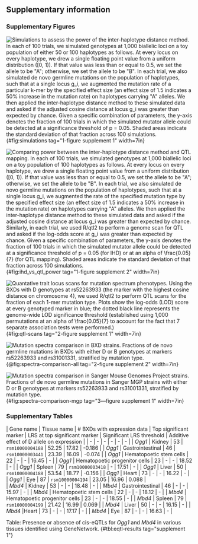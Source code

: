 ## Supplementary information

### Supplementary Figures

![
**Simulations to assess the power of the inter-haplotype distance method.** 
In each of 100 trials, we simulated genotypes at 1,000 biallelic loci on a toy population of either 50 or 100 haplotypes as follows.
At every locus on every haplotype, we drew a single floating point value from a uniform distribution ($[0, 1)$).
If that value was less than or equal to 0.5, we set the allele to be "A"; otherwise, we set the allele to be "B".
In each trial, we also simulated *de novo* germline mutations on the population of haplotypes, such that at a single locus $g_i$, we augmented the mutation rate of a particular $k$-mer by the specified effect size (an effect size of 1.5 indicates a 50% increase in the mutation rate) on haplotypes carrying "A" alleles.
We then applied the inter-haplotype distance method to these simulated data and asked if the adjusted cosine distance at locus $g_i$ was greater than expected by chance. 
Given a specific combination of parameters, the y-axis denotes the fraction of 100 trials in which the simulated mutator allele could be detected at a significance threshold of p = 0.05.
Shaded areas indicate the standard deviation of that fraction across 100 simulations.
](images/fig-power-simulations.png){#fig:simulations tag="1-figure supplement 1" width=7in} 

![
**Comparing power between the inter-haplotype distance method and QTL mapping.** 
In each of 100 trials, we simulated genotypes at 1,000 biallelic loci on a toy population of 100 haplotypes as follows.
At every locus on every haplotype, we drew a single floating point value from a uniform distribution ($[0, 1)$).
If that value was less than or equal to 0.5, we set the allele to be "A"; otherwise, we set the allele to be "B".
In each trial, we also simulated *de novo* germline mutations on the population of haplotypes, such that at a single locus $g_i$, we augmented the rate of the specified mutation type by the specified effect size (an effect size of 1.5 indicates a 50% increase in the mutation rate) on haplotypes carrying "A" alleles.
We then applied the inter-haplotype distance method to these simulated data and asked if the adjusted cosine distance at locus $g_i$ was greater than expected by chance. 
Similarly, in each trial, we used R/qtl2 to perform a genome scan for QTL and asked if the log-odds score at $g_i$ was greater than expected by chance.
Given a specific combination of parameters, the y-axis denotes the fraction of 100 trials in which the simulated mutator allele could be detected at a significance threshold of p = 0.05 (for IHD) or at an alpha of $\frac{0.05}{7}$ (for QTL mapping).
Shaded areas indicate the standard deviation of that fraction across 100 simulations.
](images/fig-power-comparison.png){#fig:ihd_vs_qtl_power tag="1-figure supplement 2" width=7in} 


![
**Quantative trait locus scans for mutation spectrum phenotypes.**
Using the BXDs with *D* genotypes at `rs52263933` (the marker with the highest cosine distance on chromosome 4), we used R/qtl2 to perform QTL scans for the fraction of each 1-mer mutation type.
Plots show the log-odds (LOD) score at every genotyped marker in blue; the dotted black line represents the genome-wide LOD significance threshold (established using 1,000 permutations at an alpha of $\frac{0.05}{7}$ to account for the fact that 7 separate association tests were performed.)
](images/fig-qtl-scans.png){#fig:qtl-scans tag="2-figure supplement 1" width=7in} 

![
**Mutation spectra comparison in BXD strains.**
Fractions of *de novo* germline mutations in BXDs with either D or B genotypes at markers rs52263933 and rs31001331, stratified by mutation type.
](images/fig-spectra-comparison-bxd-all.png){@fig:spectra-comparison-all tag="2-figure supplement 2" width=7in}


![
**Mutation spectra comparison in Sanger Mouse Genomes Project strains.**
Fractions of *de novo* germline mutations in Sanger MGP strains with either *D* or *B* genotypes at markers `rs52263933` and `rs31001331`, stratified by mutation type.
](images/fig-spectra-comparison-mgp.png){#fig:spectra-comparison-mgp tag="3—figure supplement 1" width=7in} 

### Supplementary Tables

| Gene name | Tissue name | # BXDs with expression data |  Top significant marker | LRS at top significant marker | Significant LRS threshold | Additive effect of D allele on expression |
| - | - | - | - | - | - |
| *Ogg1* | Kidney | 53 | `rsm10000004188` | 52.25 | 17.82 | -0.186 |
| *Ogg1* | Gastrointestinal | 46 | `rsm10000003441` | 23.39 | 16.09 | -0.074 |
| *Ogg1* | Hematopoetic stem cells | 22 | - | - | 16.45 | - | 
| *Ogg1* | Hematopoetic progenitor cells | 23 | - | - | 18.52 | - | 
| *Ogg1* | Spleen | 79 | `rsm10000003418` | - | 17.51 | - | 
| *Ogg1* | Liver | 50 | `rsm10000004188` | 53.54 | 18.77 | -0.156 | 
| *Ogg1* | Heart | 73 | - | - | 16.22 | - |
| *Ogg1* | Eye | 87 | `rsm10000004194` | 23.05 | 16.96 | 0.088 |  
| *Mbd4* | Kidney | 53 | - | - | 18.48 | - |
| *Mbd4* | Gastrointestinal | 46 | - | - | 15.97 | - |
| *Mbd4* | Hematopoetic stem cells | 22 | - | - | 18.12 | - | 
| *Mbd4* | Hematopoetic progenitor cells | 23 | - | - | 18.55 | - | 
| *Mbd4* | Spleen | 79 | `rsm10000004199` | 21.42 | 16.99 | 0.069 | 
| *Mbd4* | Liver | 50 | - | - | 16.15 | - | 
| *Mbd4* |Heart | 73 | - | - | 17.17 | - |
| *Mbd4* | Eye | 87 | - | - | 16.63 | - |  

Table: Presence or absence of cis-eQTLs for *Ogg1* and *Mbd4* in various tissues identified using GeneNetwork. {#tbl:eqtl-results tag="supplement 1"}

